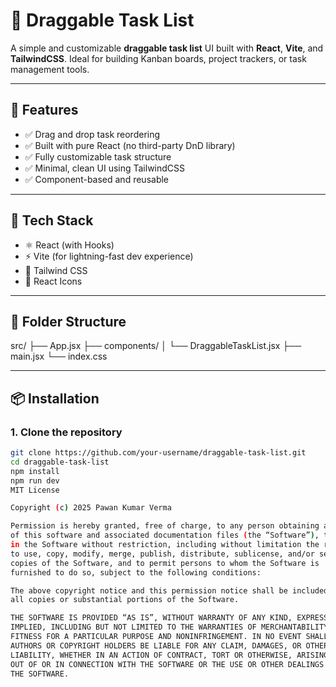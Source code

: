 # 🧩 Draggable Task List

A simple and customizable **draggable task list** UI built with **React**, **Vite**, and **TailwindCSS**. Ideal for building Kanban boards, project trackers, or task management tools.



---

## 🚀 Features

- ✅ Drag and drop task reordering
- ✅ Built with pure React (no third-party DnD library)
- ✅ Fully customizable task structure
- ✅ Minimal, clean UI using TailwindCSS
- ✅ Component-based and reusable

---

## 🧱 Tech Stack

- ⚛️ React (with Hooks)
- ⚡ Vite (for lightning-fast dev experience)
- 🎨 Tailwind CSS
- 🎯 React Icons

---

## 📁 Folder Structure

src/
├── App.jsx
├── components/
│ └── DraggableTaskList.jsx
├── main.jsx
└── index.css

---

## 📦 Installation

### 1. Clone the repository

```bash
git clone https://github.com/your-username/draggable-task-list.git
cd draggable-task-list
npm install
npm run dev
MIT License

Copyright (c) 2025 Pawan Kumar Verma

Permission is hereby granted, free of charge, to any person obtaining a copy
of this software and associated documentation files (the “Software”), to deal
in the Software without restriction, including without limitation the rights
to use, copy, modify, merge, publish, distribute, sublicense, and/or sell
copies of the Software, and to permit persons to whom the Software is
furnished to do so, subject to the following conditions:

The above copyright notice and this permission notice shall be included in
all copies or substantial portions of the Software.

THE SOFTWARE IS PROVIDED “AS IS”, WITHOUT WARRANTY OF ANY KIND, EXPRESS OR
IMPLIED, INCLUDING BUT NOT LIMITED TO THE WARRANTIES OF MERCHANTABILITY,
FITNESS FOR A PARTICULAR PURPOSE AND NONINFRINGEMENT. IN NO EVENT SHALL THE
AUTHORS OR COPYRIGHT HOLDERS BE LIABLE FOR ANY CLAIM, DAMAGES, OR OTHER
LIABILITY, WHETHER IN AN ACTION OF CONTRACT, TORT OR OTHERWISE, ARISING FROM,
OUT OF OR IN CONNECTION WITH THE SOFTWARE OR THE USE OR OTHER DEALINGS IN
THE SOFTWARE.
